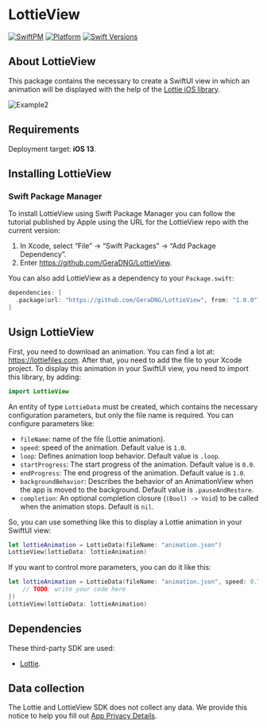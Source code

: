 # LottieView
[![SwiftPM](https://img.shields.io/badge/SPM-supported-DE5C43.svg?style=flat)](https://swift.org/package-manager/) [![Platform](https://img.shields.io/endpoint?url=https%3A%2F%2Fswiftpackageindex.com%2Fapi%2Fpackages%2Fairbnb%2Flottie-ios%2Fbadge%3Ftype%3Dplatforms)](https://swiftpackageindex.com/airbnb/lottie-ios) [![Swift Versions](https://img.shields.io/endpoint?url=https%3A%2F%2Fswiftpackageindex.com%2Fapi%2Fpackages%2Fairbnb%2Flottie-ios%2Fbadge%3Ftype%3Dswift-versions)](https://swiftpackageindex.com/airbnb/lottie-ios)

## About LottieView
This package contains the necessary to create a SwiftUI view in which an animation will be displayed with the help of the [Lottie iOS library](https://github.com/airbnb/lottie-ios).

![Example2](https://github.com/airbnb/lottie-ios/blob/master/_Gifs/Examples2.gif)

## Requirements
Deployment target: **iOS 13**.

## Installing LottieView
### Swift Package Manager
To install LottieView using Swift Package Manager you can follow the tutorial published by Apple using the URL for the LottieView repo with the current version:
1. In Xcode, select “File” → “Swift Packages” → “Add Package Dependency”.
2. Enter https://github.com/GeraDNG/LottieView.

You can also add LottieView as a dependency to your `Package.swift`:
```swift
dependencies: [
  .package(url: "https://github.com/GeraDNG/LottieView", from: "1.0.0")
]
```


## Usign LottieView
First, you need to download an animation. You can find a lot at: https://lottiefiles.com. After that, you need to add the file to your Xcode project.
To display this animation in your SwiftUI view, you need to import this library, by adding:
```swift
import LottieView
```
An entity of type `LottieData` must be created, which contains the necessary configuration parameters, but only the file name is required. You can configure parameters like:
* `fileName`: name of the file (Lottie animation).
* `speed`: speed of the animation. Default value is `1.0`.
* `loop`: Defines animation loop behavior. Default value is `.loop`.
* `startProgress`: The start progress of the animation. Default value is `0.0`.
* `endProgress`: The end progress of the animation. Default value is `1.0`.
* `backgroundBehavior`: Describes the behavior of an AnimationView when the app is moved to the background. Default value is `.pauseAndRestore`.
* `completion`: An optional completion closure (`(Bool) -> Void`) to be called when the animation stops. Default is `nil`.

So, you can use something like this to display a Lottie animation in your SwiftUI view:
```swift
let lottieAnimation = LottieData(fileName: "animation.json")
LottieView(lottieData: lottieAnimation)
```
If you want to control more parameters, you can do it like this:
```swift
let lottieAnimation = LottieData(fileName: "animation.json", speed: 0.75, loop: .playOnce, startProgress: 0.1, endProgress: 0.9, backgroundBehavior: .continuePlaying, completion: { didAnimationCompletedPlaying in
    // TODO: write your code here
})
LottieView(lottieData: lottieAnimation)
```

## Dependencies
These third-party SDK are used:
* [Lottie](https://github.com/airbnb/lottie-ios).

## Data collection
The Lottie and LottieView SDK does not collect any data. We provide this notice to help you fill out [App Privacy Details](https://developer.apple.com/app-store/app-privacy-details/).


